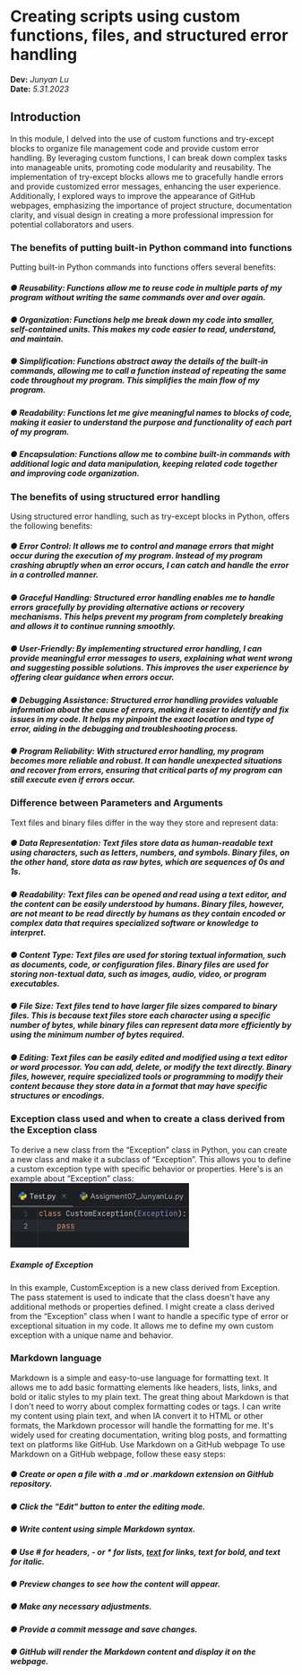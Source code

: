 # Creating scripts using custom functions, files, and structured error handling
**Dev:** *Junyan Lu*  
**Date:** *5.31.2023*
## Introduction
In this module, I delved into the use of custom functions and try-except blocks to
organize file management code and provide custom error handling. By leveraging
custom functions, I can break down complex tasks into manageable units, promoting
code modularity and reusability. The implementation of try-except blocks allows me to
gracefully handle errors and provide customized error messages, enhancing the user
experience. Additionally, I explored ways to improve the appearance of GitHub
webpages, emphasizing the importance of project structure, documentation clarity, and
visual design in creating a more professional impression for potential collaborators and
users.
### The benefits of putting built-in Python command into functions
Putting built-in Python commands into functions offers several benefits:
##### ● Reusability: Functions allow me to reuse code in multiple parts of my program without writing the same commands over and over again.
##### ● Organization: Functions help me break down my code into smaller, self-contained units. This makes my code easier to read, understand, and maintain.
##### ● Simplification: Functions abstract away the details of the built-in commands, allowing me to call a function instead of repeating the same code throughout my program. This simplifies the main flow of my program.
##### ● Readability: Functions let me give meaningful names to blocks of code, making it easier to understand the purpose and functionality of each part of my program.
##### ● Encapsulation: Functions allow me to combine built-in commands with additional logic and data manipulation, keeping related code together and improving code organization.
### The benefits of using structured error handling
Using structured error handling, such as try-except blocks in Python, offers the following
benefits:
##### ● Error Control: It allows me to control and manage errors that might occur during the execution of my program. Instead of my program crashing abruptly when an error occurs, I can catch and handle the error in a controlled manner.
##### ● Graceful Handling: Structured error handling enables me to handle errors gracefully by providing alternative actions or recovery mechanisms. This helps prevent my program from completely breaking and allows it to continue running smoothly.
##### ● User-Friendly: By implementing structured error handling, I can provide meaningful error messages to users, explaining what went wrong and suggesting possible solutions. This improves the user experience by offering clear guidance when errors occur.
##### ● Debugging Assistance: Structured error handling provides valuable information about the cause of errors, making it easier to identify and fix issues in my code. It helps my pinpoint the exact location and type of error, aiding in the debugging and troubleshooting process.
##### ● Program Reliability: With structured error handling, my program becomes more reliable and robust. It can handle unexpected situations and recover from errors, ensuring that critical parts of my program can still execute even if errors occur.
### Difference between Parameters and Arguments
Text files and binary files differ in the way they store and represent data:
##### ● Data Representation: Text files store data as human-readable text using characters, such as letters, numbers, and symbols. Binary files, on the other hand, store data as raw bytes, which are sequences of 0s and 1s.
##### ● Readability: Text files can be opened and read using a text editor, and the content can be easily understood by humans. Binary files, however, are not meant to be read directly by humans as they contain encoded or complex data that requires specialized software or knowledge to interpret.
##### ● Content Type: Text files are used for storing textual information, such as documents, code, or configuration files. Binary files are used for storing non-textual data, such as images, audio, video, or program executables.
##### ● File Size: Text files tend to have larger file sizes compared to binary files. This is because text files store each character using a specific number of bytes, while binary files can represent data more efficiently by using the minimum number of bytes required.
##### ● Editing: Text files can be easily edited and modified using a text editor or word processor. You can add, delete, or modify the text directly. Binary files, however, require specialized tools or programming to modify their content because they store data in a format that may have specific structures or encodings.
### Exception class used and when to create a class derived from the Exception class
To derive a new class from the “Exception” class in Python, you can create a new class
and make it a subclass of “Exception”. This allows you to define a custom exception
type with specific behavior or properties. Here's is an example about “Exception” class:
![Example of Exception](https://github.com/LU99IS99/IntroToProg-Python-Mod07/blob/main/image.png)
##### Example of Exception
In this example, CustomException is a new class derived from Exception. The pass
statement is used to indicate that the class doesn't have any additional methods or
properties defined. I might create a class derived from the “Exception” class when I
want to handle a specific type of error or exceptional situation in my code. It allows me
to define my own custom exception with a unique name and behavior.
### Markdown language
Markdown is a simple and easy-to-use language for formatting text. It allows me to add
basic formatting elements like headers, lists, links, and bold or italic styles to my plain
text. The great thing about Markdown is that I don't need to worry about complex
formatting codes or tags. I can write my content using plain text, and when IA convert it
to HTML or other formats, the Markdown processor will handle the formatting for me. It's
widely used for creating documentation, writing blog posts, and formatting text on
platforms like GitHub.
Use Markdown on a GitHub webpage
To use Markdown on a GitHub webpage, follow these easy steps:
##### ● Create or open a file with a .md or .markdown extension on GitHub repository.
##### ● Click the "Edit" button to enter the editing mode.
##### ● Write content using simple Markdown syntax.
##### ● Use # for headers, - or * for lists, [text](link) for links, **text** for bold, and _text_ for italic.
##### ● Preview changes to see how the content will appear.
##### ● Make any necessary adjustments.
##### ● Provide a commit message and save changes.
##### ● GitHub will render the Markdown content and display it on the webpage.
